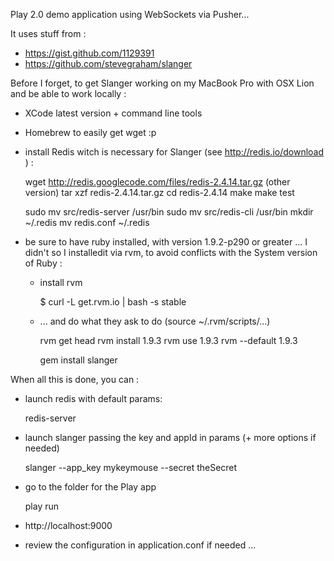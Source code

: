 Play 2.0 demo application using WebSockets via Pusher...


It uses stuff from :

* https://gist.github.com/1129391
* https://github.com/stevegraham/slanger



Before I forget, to get Slanger working on my MacBook Pro with OSX Lion and be able to work locally :

* XCode latest version + command line tools
* Homebrew to easily get wget :p
* install Redis witch is necessary for Slanger (see http://redis.io/download ) :

    wget http://redis.googlecode.com/files/redis-2.4.14.tar.gz (other version)
    tar xzf redis-2.4.14.tar.gz
    cd redis-2.4.14
    make
    make test
    
    sudo mv src/redis-server /usr/bin
    sudo mv src/redis-cli /usr/bin
    mkdir ~/.redis
    mv redis.conf ~/.redis

* be sure to have ruby installed, with version 1.9.2-p290 or greater ... I didn't so I installedit via rvm, to avoid conflicts with the System version of Ruby :
  * install rvm
  
    $ curl -L get.rvm.io | bash -s stable
  * ... and do what they ask to do (source ~/.rvm/scripts/...)

    rvm get head
    rvm install 1.9.3
    rvm use 1.9.3
    rvm --default 1.9.3

    gem install slanger


When all this is done, you can :
* launch redis with default params:

    redis-server

* launch slanger passing the key and appId in params (+ more options if needed)

    slanger --app_key mykeymouse --secret theSecret

* go to the folder for the Play app

    play run

* http://localhost:9000

* review the configuration in application.conf if needed ...
